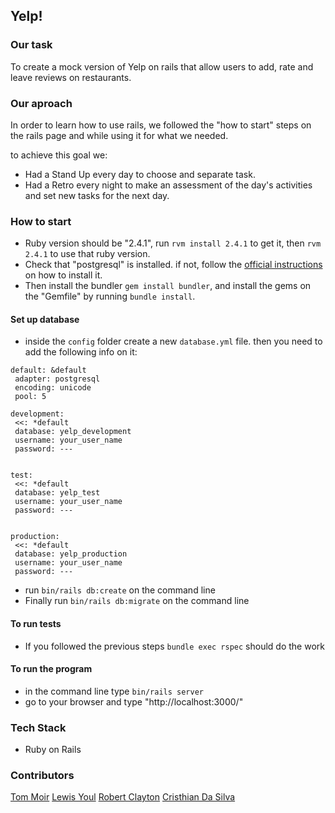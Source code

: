 Yelp!
------

### Our task

To create a mock version of Yelp on rails that allow users to add, rate and leave reviews on restaurants.

### Our aproach

In order to learn how to use rails, we followed the "how to start" steps on the rails page and while using it for what we needed.

to achieve this goal we:
- Had a Stand Up every day to choose and separate task.
- Had a Retro every night to make an assessment of the day's activities and set new tasks for the next day.

### How to start
- Ruby version should be "2.4.1", run ```rvm install 2.4.1``` to get it, then ```rvm 2.4.1``` to use that ruby version.
- Check that "postgresql" is installed. if not, follow the [official instructions](https://www.postgresql.org/download/) on how to install it.
- Then install the bundler ```gem install bundler```, and install the gems on the "Gemfile" by running ```bundle install```.


#### Set up database

- inside the ```config``` folder create a new ```database.yml``` file. then you need to add the following info on it:
```
default: &default
 adapter: postgresql
 encoding: unicode
 pool: 5

development:
 <<: *default
 database: yelp_development
 username: your_user_name
 password: ---


test:
 <<: *default
 database: yelp_test
 username: your_user_name
 password: ---


production:
 <<: *default
 database: yelp_production
 username: your_user_name
 password: ---
```
- run ```bin/rails db:create``` on the command line
- Finally run ```bin/rails db:migrate``` on the command line

#### To run tests
- If you followed the previous steps ```bundle exec rspec``` should do the work

#### To run the program
- in the command line type ```bin/rails server```
- go to your browser and type "http://localhost:3000/"

### Tech Stack
- Ruby on Rails

### Contributors
[Tom Moir](https://github.com/tmerrr)
[Lewis Youl](https://github.com/LewisYoul)
[Robert Clayton](https://github.com/RobertClayton)
[Cristhian Da Silva](https://github.com/cristhiandas)
